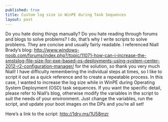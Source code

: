 ```yaml
---
published: true
title: Custom log size in WinPE during Task Sequences
layout: post
---
```

Do you hate doing things manually?  Do you hate reading through forums and blogs to solve problems?  I do, that’s why I write scripts to solve problems.  They are concise and usually fairly readable.  I referenced Niall Brady’s blog: http://www.windows-noob.com/forums/index.php?/topic/11071-how-can-i-increase-the-smstslog-file-size-for-pxe-based-os-deployments-using-system-center-2012-r2-configuration-manager/  for the solution, so thank you very much Niall!  I have difficulty remembering the individual steps at times, so I like to script it out as a quick reference and to create a repeatable process.  In this case, I wanted to increase the log size while in WinPE during Operating System Deployment (OSD) task sequences.  If you want the specific detail, please refer to Niall’s blog, otherwise modify the variables in the script to suit the needs of your environment.  Just change the variables, run the script, and update your boot images on the DPs and you’re all set!

Here’s a link to the script: http://1drv.ms/1U58mzr